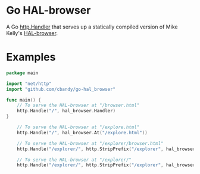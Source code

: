 Go HAL-browser
==============

A Go [http.Handler](http://golang.org/pkg/net/http/#Handler) that serves up
a statically compiled version of Mike Kelly's
[HAL-browser](https://github.com/mikekelly/hal-browser).

Examples
========

```go
package main

import "net/http"
import "github.com/cbandy/go-hal_browser"

func main() {
	// To serve the HAL-browser at "/browser.html"
	http.Handle("/", hal_browser.Handler)
}
```
```go
	// To serve the HAL-browser at "/explore.html"
	http.Handle("/", hal_browser.At("/explore.html"))
```
```go
	// To serve the HAL-browser at "/explorer/browser.html"
	http.Handle("/explorer/", http.StripPrefix("/explorer", hal_browser.Handler))
```
```go
	// To serve the HAL-browser at "/explorer/"
	http.Handle("/explorer/", http.StripPrefix("/explorer", hal_browser.At("/")))
```
